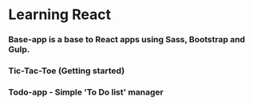 # Learning React 

### Base-app is a base to React apps using Sass, Bootstrap and Gulp.
### Tic-Tac-Toe (Getting started)
### Todo-app - Simple 'To Do list' manager
